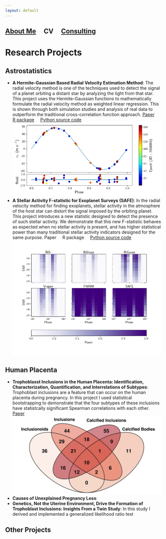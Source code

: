 ```yaml
---
layout: default
---
```


## [About Me](./)  &nbsp; &nbsp;  CV   &nbsp; &nbsp; [Consulting](./consulting.html)

# Research Projects

## Astrostatistics

* **A Hermite-Gaussian Based Radial Velocity Estimation Method**: The radial velocity method is one of the techniques used to detect the signal of a planet orbiting a distant star by analyzing the light from that star. This project uses the Hermite-Gaussian functions to mathematically formulate the radial velocity method as weighted linear regression. This is shown through both simulation studies and analysis of real data to outperform the traditional cross-correlation function approach. [Paper](https://arxiv.org/abs/2005.14083) &nbsp; &nbsp; [R package](https://CRAN.R-project.org/package=rvmethod) &nbsp; &nbsp; [Python source code](https://github.com/parkerholzer/hgrv_method) ![](./assets/img/HGRV_51Peg_rvs.png)
* **A Stellar Activity F-statistic for Exoplanet Surveys (SAFE)**: In the radial velocity method for finding exoplanets, stellar activity in the atmosphere of the host star can distort the signal imposed by the orbiting planet. This project introduces a new statistic designed to detect the presence of such stellar activity. We demonstrate that this new F-statistic behaves as expected when no stellar activity is present, and has higher statistical power than many traditional stellar activity indicators designed for the same purpose. Paper &nbsp; &nbsp; R package &nbsp; &nbsp; [Python source code](https://github.com/parkerholzer/safe_statistic) ![](./assets/img/StellarActivity_Comp.png)

## Human Placenta

* **Trophoblasst Inclusions in the Human Placenta: Identification, Characterization, Quantification, and Interrelations of Subtypes**: Trophoblast inclusions are a feature that can occur on the human placenta during pregnancy. In this project I used statistical bootstrapping to demonstrate that the four subtypes of these inclusions have statistcally significant Spearman correlations with each other. [Paper](https://www.sciencedirect.com/science/article/pii/S0143400420304082) ![](./assets/img/TI_venndiag.png)
* **Causes of Unexplained Pregnancy Loss**: 
* **Genetics, Not the Uterine Environment, Drive the Formation of Trophoblast Inclusions: Insights From a Twin Study**: In this study I derived and implemented a generalized likelihood ratio test

## Other Projects
